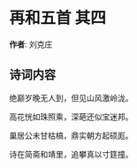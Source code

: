 # 再和五首  其四

**作者**: 刘克庄

## 诗词内容

绝巅岁晚无人到，但见山风激岭泷。

高花恍如珠照乘，深葩还似宝迷邦。

巢居公未甘枯槁，鼎实朝方起硕厖。

诗在简斋和靖里，追攀真以寸筳撞。

